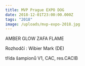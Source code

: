```yaml
---
title: MVP Prague EXPO DOG
date: 2018-12-01T23:00:00.000Z
tags: "2018"
image: /uploads/mvp-expo-2018.jpg
---
```

<!--StartFragment-->

AMBER GLOW ZAFA FLAME



Rozhodčí : Wibier Mark (DE)

třída šampionů V1, CAC, res.CACIB

<!--EndFragment-->